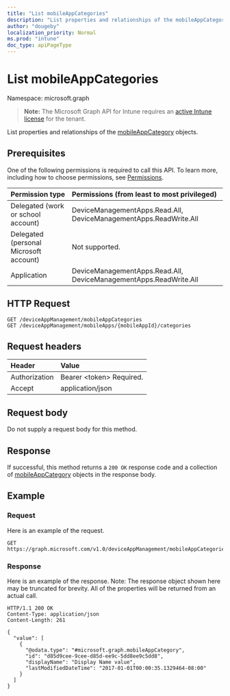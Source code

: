 ```yaml
---
title: "List mobileAppCategories"
description: "List properties and relationships of the mobileAppCategory objects."
author: "dougeby"
localization_priority: Normal
ms.prod: "intune"
doc_type: apiPageType
---
```


# List mobileAppCategories

Namespace: microsoft.graph

> **Note:** The Microsoft Graph API for Intune requires an [active Intune license](https://go.microsoft.com/fwlink/?linkid=839381) for the tenant.

List properties and relationships of the [mobileAppCategory](../resources/intune-apps-mobileappcategory.md) objects.

## Prerequisites
One of the following permissions is required to call this API. To learn more, including how to choose permissions, see [Permissions](/graph/permissions-reference).

|Permission type|Permissions (from least to most privileged)|
|:---|:---|
|Delegated (work or school account)|DeviceManagementApps.Read.All, DeviceManagementApps.ReadWrite.All|
|Delegated (personal Microsoft account)|Not supported.|
|Application|DeviceManagementApps.Read.All, DeviceManagementApps.ReadWrite.All|

## HTTP Request
<!-- {
  "blockType": "ignored"
}
-->
``` http
GET /deviceAppManagement/mobileAppCategories
GET /deviceAppManagement/mobileApps/{mobileAppId}/categories
```

## Request headers
|Header|Value|
|:---|:---|
|Authorization|Bearer &lt;token&gt; Required.|
|Accept|application/json|

## Request body
Do not supply a request body for this method.

## Response
If successful, this method returns a `200 OK` response code and a collection of [mobileAppCategory](../resources/intune-apps-mobileappcategory.md) objects in the response body.

## Example

### Request
Here is an example of the request.
``` http
GET https://graph.microsoft.com/v1.0/deviceAppManagement/mobileAppCategories
```

### Response
Here is an example of the response. Note: The response object shown here may be truncated for brevity. All of the properties will be returned from an actual call.
``` http
HTTP/1.1 200 OK
Content-Type: application/json
Content-Length: 261

{
  "value": [
    {
      "@odata.type": "#microsoft.graph.mobileAppCategory",
      "id": "d85d9cee-9cee-d85d-ee9c-5dd8ee9c5dd8",
      "displayName": "Display Name value",
      "lastModifiedDateTime": "2017-01-01T00:00:35.1329464-08:00"
    }
  ]
}
```



